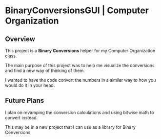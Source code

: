 <h1 font-size="24px"><b>BinaryConversionsGUI</b> | Computer Organization</h1>

<h2>Overview</h2>
<p font-size="16px">This project is a <b>Binary Conversions</b> helper for my Computer Organization class.</p>
<p font-size="16px">The main purpose of this project was to help me visualize the conversions and find a new way of thinking of them.</p>
<p font-size="16px">I wanted to have the code convert the numbers in a similar way to how you would do it in your head.</p>
<h2>Future Plans</h2>
<p font-size="16px">I plan on revamping the conversion calculations and using bitwise math to convert instead.</p>
<p font-size="16px">This may be in a new project that I can use as a library for Binary Conversions.</p>
